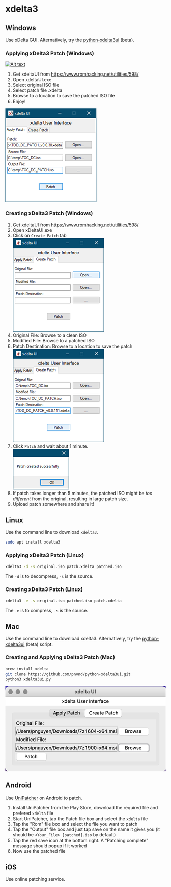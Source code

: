 # xdelta3

## Windows
Use xDelta GUI.  Alternatively, try the [python-xdelta3ui](https://github.com/pnvnd/python-xdelta3ui) (beta).

### Applying xDelta3 Patch (Windows)

[![Alt text](https://img.youtube.com/vi/Kx5pPlKWjQE/0.jpg)](https://www.youtube.com/watch?v=Kx5pPlKWjQE)

1. Get xdeltaUI from https://www.romhacking.net/utilities/598/
1. Open xdeltaUI.exe
1. Select original ISO file
1. Select patch file .xdelta
1. Browse to a location to save the patched ISO file
1. Enjoy!

![alt text](xdelta_patch.png "xdeltaUI patching instructions.")

### Creating xDelta3 Patch (Windows)
1. Get xdeltaUI from https://www.romhacking.net/utilities/598/
1. Open xDeltaUI.exe
1. Click on `Create Patch` tab  
![alt text](xdelta_01.png "Create xdeltaUI patch step 1.")
1. Original File: Browse to a clean ISO
1. Modified File: Browse to a patched ISO
1. Patch Destination: Browse to a location to save the patch  
![alt text](xdelta_02.png "Create xdeltaUI patch step 2.")
1. Click `Patch` and wait about 1 minute.  
![alt text](xdelta_03.png "Create xdeltaUI patch step 3.")
1. If patch takes longer than 5 minutes, the patched ISO might be *too different* from the original, resulting in large patch size.
1. Upload patch somewhere and share it!

## Linux
Use the command line to download `xdelta3`.
```bash
sudo apt install xdelta3
```

### Applying xDelta3 Patch (Linux)

```bash
xdelta3 -d -s original.iso patch.xdelta patched.iso
```

The `-d` is to decompress, `-s` is the source.

### Creating xDelta3 Patch (Linux)

```bash
xdelta3 -e -s original.iso patched.iso patch.xdelta
```
The `-e` is to compress, `-s` is the source.

## Mac
Use the command line to download xdelta3.  Alternatively, try the [python-xdelta3ui](https://github.com/pnvnd/python-xdelta3ui) (beta) script.

### Creating and Applying xDelta3 Patch (Mac)

```zsh
brew install xdelta
git clone https://github.com/pnvnd/python-xdelta3ui.git
python3 xdelta3ui.py
```

![](https://raw.githubusercontent.com/pnvnd/python-xdelta3ui/main/xdelta3ui_03.png)

## Android
Use [UniPatcher](https://github.com/btimofeev/UniPatcher/releases) on Android to patch.

1. Install UniPatcher from the Play Store, download the required file and prefered `xdelta` file
2. Start UniPatcher, tap the Patch file box and select the `xdelta` file
3. Tap the "Rom" file box and select the file you want to patch
4. Tap the "Output" file box and just tap save on the name it gives you (it should be `<Your_File> [patched].iso` by default)
5. Tap the red save icon at the bottom right. A "Patching complete" message should popup if it worked
6. Now use the patched file

## iOS
Use online patching service.

